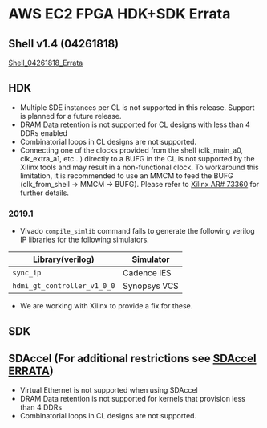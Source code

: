 
# AWS EC2 FPGA HDK+SDK Errata

## Shell v1.4 (04261818)
[Shell\_04261818_Errata](./hdk/docs/AWS_Shell_ERRATA.md)

## HDK
* Multiple SDE instances per CL is not supported in this release. Support is planned for a future release.
* DRAM Data retention is not supported for CL designs with less than 4 DDRs enabled
* Combinatorial loops in CL designs are not supported.  
* Connecting one of the clocks provided from the shell (clk_main_a0, clk_extra_a1, etc...) directly to a BUFG in the CL is not supported by the Xilinx tools and may result in a non-functional clock. To workaround this limitation, it is recommended to use an MMCM to feed the BUFG (clk_from_shell -> MMCM -> BUFG). Please refer to [Xilinx AR# 73360](https://www.xilinx.com/support/answers/73360.html) for further details.

### 2019.1 
* Vivado `compile_simlib` command fails to generate the following verilog IP libraries for the following simulators.

| Library(verilog) | Simulator |
|---|---|
| `sync_ip` | Cadence IES |
| `hdmi_gt_controller_v1_0_0` | Synopsys VCS |
* We are working with Xilinx to provide a fix for these.

## SDK

## SDAccel (For additional restrictions see [SDAccel ERRATA](./SDAccel/ERRATA.md))
* Virtual Ethernet is not supported when using SDAccel
* DRAM Data retention is not supported for kernels that provision less than 4 DDRs
* Combinatorial loops in CL designs are not supported.
   
